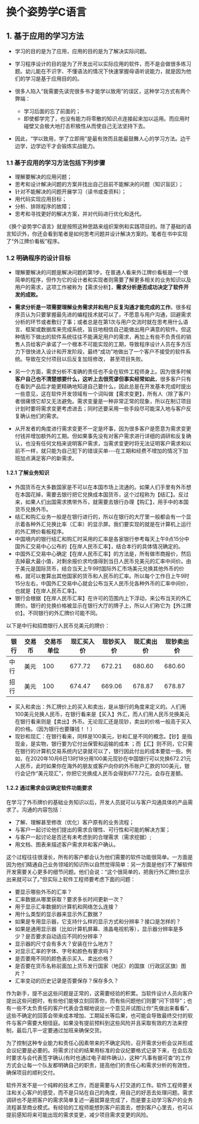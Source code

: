 # 换个姿势学C语言

## 1. 基于应用的学习方法

- 学习的目的是为了应用，应用的目的是为了解决实际问题。
- 学习程序设计的目的是为了开发出可以实际应用的软件，而不是会做很多练习题。幼儿能在不识字、不懂语法的情况下快速掌握母语听说能力，就是因为他们的学习是基于应用目的的。
- 很多人陷入“我需要先读完很多书才能学以致用”的误区，这种学习方式有两个弊端：
  - 学习后面的忘了前面的；
  - 即使都学完了，也没有能力将零散的知识点连接起来加以运用。而应用时碰壁又会极大地打击积极性从而使自己无法坚持下去。

- 因此，“学以致用，学了立即用”是最有效而且能最鼓舞人心的学习方法。边干边学，边学边干才会锻炼实战能力。

### 1.1 基于应用的学习方法包括下列步骤

- 理解要解决的应用问题；
- 思考和设计解决问题的方案并找出自己目前不能解决的问题（知识盲区）；
- 针对不能解决的问题开展学习（读书或查资料）；
- 用代码实现应用目标；
- 分析、排除程序的故障；
- 思考和寻找更好的解决方案，并对代码进行优化和迭代。

《换个姿势学C语言》就是按照这种思路来组织案例和实践项目的。除了基础的语言知识外，你还会看到笔者是如何思考问题并设计解决方案的。笔者在书中实现了“外江牌价看板”程序。

### 1.2 明确程序的设计目标

- 理解要解决的问题是解决问题的第1步。在普通人看来外江牌价看板是一个很简单的程序，但作为它的设计者和实现者则需要了解更多相关的业务知识以及用户的需求，这项工作被称为【需求分析】，**需求分析是否成功决定了软件开发的成败。**
- **需求分析是一项需要理解业务需求并和用户反复沟通才能完成的工作**。很多程序员认为只要掌握最先进的编程技术就可以了，不愿意与用户沟通，回避需求分析的环节或者敷衍了事；或者总是在第1次与用户交流时就在思考用什么语言、框架或数据库来完成系统，盲目地相信自己能做出用户满意的软件。但这种情形下做出的软件系统往往不能满足用户的需求，再加上有些不负责任的销售人员给客户承诺了一个根本不可能实现的工期，导致程序设计人员在多方压力下很快进入设计和开发阶段，最终“成功”地做出了一个客户不接受的软件系统。导致在交付项目以后反复加班修改， 甚至项目失败。
- 另一个方面，需求分析不准确的责任也不全在软件工程师身上。因为很多时候**客户自己也不清楚想要什么，这听上去很荒谬但事实经常如此**，很多客户只有在看到产品后才能更精确地知道自己要什么，因此总是在开发基本完成时提出一些意见，这在软件开发领域有一个词叫做【需求变更】，所有人（除了客户）者很痛恨它却又无法避免。需求变量是一种非常正常的现象，所以在制订项目计划时要将需求变更考虑进去；同时还要采用一些手段尽可能深入地与客户反复确认他们的需求。

- 从开发者的角度进行需求变更不一定是坏事，因为很多客户是愿意为需求变更付钱并增加额外的工期。但如果事先没有对客户需求进行详细的调研和反复确认，也没有任何文档来说明客户需求，当需求变更时将无法证明客户需求和以前不一样，就只能为自己犯下的错误买单---在工期和经费不增加的情况下加班加点满足客户的新需求。

#### 1.2.1 了解业务知识

- 外国货币在大多数国家是不可以在本国市场上流通的。如果人们手里有外币想在本国花掉，需要去银行把它兑换成本国货币，这个过程称为【结汇】。反过来，如果人们出国需求携带外币，就需要去银行办理【购汇】，用手中的本国货币兑换外币。
- 结汇和购汇业务一般是在银行进行的，所以在银行的大厅里一般都会有一个显示着各种外汇兑换比率（汇率）的显示屏。我们要实现的就是在计算机上运行的外汇牌价看板程序。
- 中国境内的银行结汇和购汇时采用的汇率是各家银行参考每天上午9点15分中国外汇交易中心公布的【在岸人民币汇率】，结合本行的具体情况确定的。
- 中国外汇交易中心确定【在岸人民币汇率】的方法是，所有做市商报价，然后去掉最大最小值，对剩余报价求均值得到当日人民币兑美元的汇率中间价。由于美元是国际货币，结合当天上午9时国际外汇市场美元兑换其他外币的价格，就可以套算出其他国家的货币和人民币的汇率。所以每个工作日上午9时15分左右，中国外汇交易中心就会公布当天人民币兑各种外币的汇率中间价，也就是【在岸人民币汇率】。
- 银行会根据【在岸人民币汇率】在许可的范围内上下浮动，来公布当天的外汇牌价。银行的兑换价格被显示在银行大厅的牌子上，所以人们称它为【外江牌价】。不同银行的外汇牌价可能不同。

以下是中行和招商银行人民币兑美元的牌价：

| 银行 | 交易币 | 交易币单位 | 现汇买入价 | 现钞买入价 | 现汇卖出价 | 现钞卖出价 |
| ---- | ------ | ---------- | ---------- | ---------- | ---------- | ---------- |
| 中行 | 美元   | 100        | 677.72     | 672.21     | 680.60     | 680.60     |
| 招行 | 美元   | 100        | 674.47     | 669.06     | 678.87     | 678.87     |

- 买入和卖出：外汇牌价上的买入和卖出，是从银行的角度来定义的。人们用100美元兑换人民币，在银行看来是【买入】外汇，而人们用人民币兑换美元在银行看来则是【卖出】外币。无论现汇还是现钞，卖出的价格一般高于买入的价格。（因为银行也要赚钱！！）
- 现钞和现汇：在银行看来，同样是100美元，钞和汇是不同的概念。【钞】是指现金，是实物，银行要为它付出保管和运输的成本 ；而【汇】则不同，它只需在银行的计算机交易系统内记录就可以了，银行因此付出的成本要低一些。例如，在2020年10月6日13时18分用100美元现钞在中国银行可以兑换672.21元人民币，此时如果你在海外的朋友或客户向你的外币账户汇款的100美元，银行会记作“美元现汇”，你把它兑换成人民币会得到677.72元，会存在差额。



#### 1.2.2 通过需求会议确定软件功能要求

在学习了外币牌价的基础业务知识以后，开发人员就可以与客户沟通具体的产品需求了。沟通的内容包括：

- 了解、理解甚至修改（优化）客户原有的业务流程；
- 与客户一起讨论他们提出的需求合理性、可行性和可能的解决方案；
- 与客户一起讨论是否还有未考虑到的合理需求（需求挖据）;
- 用文档、图表来描述客户需求并和客户确认。


这个过程往往很漫长，所有的客户都会认为他们需要的软件功能很简单。一方面是因为他们精通自己业务领域的知识所以自然觉得简单：另一方面是他们不了解软件开发需要关心更多的细节问题。他们会说：“这个很简单的，把我行外汇牌价显示出来就可以了。”但实际上软件工程师要考虑下面的问题：

- 要显示哪些外币的汇率？
- 汇率数据从哪里获取？要求多长时间更新一次？
- 用于显示汇率数据的计算机和网络怎么连接？
- 用什么类型的显示器来显示外汇数据？
- 如果是专用显示器，它支持什么样的显示方式和分辨率？接口是怎样的？
- 如果是通用显示器（比如计算机屏幕、液晶电视机等），显示器分辨率是多少？是否要求自动适应不同的分辨率？
- 显示器的尺寸会有多大？安装在什么地方？
- 对显示汇率的字体、字号和颜色有要求吗？
- 是否要用不同的颜色表示买入、卖出价格？
- 是否要在货币名称前面加上货币发行国家（地区）的国旗（行政区区旗）图片？
- 汇率变动的历史记录是否要保存？保存多久？

  

作为新手，提不出这些问题是正常的，这需要经验的积累。当软件设计人员向客户提出这些问题时，有些他们能够立刻回答你，而有些问题他们则要“问下领导”；也有一些不太负责任的客户代表会含糊地说出一个意见并试图让你“先做出来看看”。这些不确定的回答会带来成本增加、工期延长等后果，也可能会导致最终交付的软件与客户需要大相径庭。如果没有提前预料到这些风险并且采取有效的方法来控制，最后几平一定要通过加班来确保交货。

为了控制这种专业能力和责任心因素带来的不确定风险，召开需求分析会议并形成会议纪要是必要的。将需求讨论的结果用标准的会议纪要格式记录下来，在会后及时要求与会代表签字确认(有时也通过电子邮件确认)，这种“凡事有据可查”的工作方式会让每一个队友都明确自己的职责，提高他们的责任心和需求分析的有效性，确保项目的顺利交付。

软件开发不是一个纯粹的技术工作，而是需要与人打交道的工作。软件工程师要关注和关心客户的感受，而不是只站在自己的角度，用自己的好恶去处理问题。需求调研也不是把客户的需求简单复述一遍就算是完成了，而是要主动学习客户的业务流程甚至商业模式。有经验的工程师能想到客户前面去，想到客户心里去，也可以提前感知将来可能出现的需求变更，减少项目需求变更的风险。




